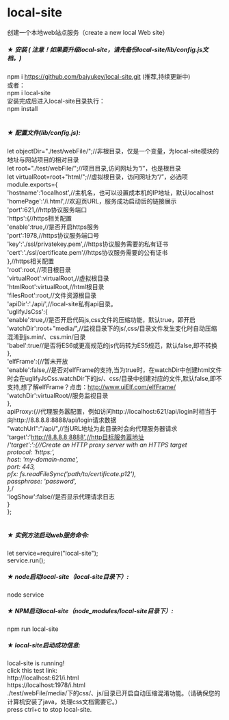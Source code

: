 # local-site<br>
创建一个本地web站点服务（create a new local Web site）
##### ★ 安装 ( 注意！如果要升级local-site，请先备份local-site/lib/config.js文档。)
npm i https://github.com/baiyukey/local-site.git  (推荐,持续更新中)<br>
或者：<br>
npm i local-site<br>
安装完成后进入local-site目录执行：<br>
npm install<br><br>
##### ★ 配置文件(lib/config.js):<br>
let objectDir="./test/webFile/";//非根目录，仅是一个变量，为local-site模块的地址与网站项目的相对目录<br>
let root="./test/webFile/";//项目目录,访问网址为“/”，也是根目录<br>
let virtualRoot=root+"html/";//虚拟根目录，访问网址为“/”，必选项<br>
module.exports={<br>
  'hostname':'localhost',//主机名，也可以设置成本机的IP地址，默认localhost<br>
  'homePage':'/i.html',//欢迎页URL，服务成功启动后的链接展示<br>
  'port':621,//http协议服务端口<br>
  'https':{//https相关配置<br>
    'enable':true,//是否开启https服务<br>
    'port':1978,//https协议服务端口号<br>
    'key':'./ssl/privatekey.pem',//https协议服务需要的私有证书<br>
    'cert':'./ssl/certificate.pem'//https协议服务需要的公有证书<br>
  },//https相关配置<br>
  'root':root,//项目根目录<br>
  'virtualRoot':virtualRoot,//虚拟根目录<br>
  'htmlRoot':virtualRoot,//html根目录<br>
  'filesRoot':root,//文件资源根目录<br>
  'apiDir':'./api/',//local-site私有api目录。<br>
  'uglifyJsCss':{<br>
    'enable':true,//是否开启代码js,css文件的压缩功能，默认true，即开启<br>
    'watchDir':root+"media/",//监视目录下的js/,css/目录文件发生变化时自动压缩混淆到js.min/、css.min/目录<br>
    'babel':true//是否将ES6或更高规范的js代码转为ES5规范，默认false,即不转换<br>
  },<br>
  'elfFrame':{//暂未开放<br>
    'enable':false,//是否对elfFrame的支持,当为true时，在watchDir中创建html文件时会在uglifyJsCss.watchDir下的js/、css/目录中创建对应的文件,默认false,即不支持,想了解elfFrame？点击：http://www.uiElf.com/elfFrame/<br>
    'watchDir':virtualRoot//服务监视目录<br>
  },<br>
  apiProxy:{//代理服务嚣配置，例如访问http://localhost:621/api/login时相当于向http://8.8.8.8:8888/api/login请求数据<br>
    "watchUrl":"/api/",//当URL地址为此目录时会向代理服务器请求<br>
    'target':'http://8.8.8.8:8888',//http目标服务嚣地址<br>
    /*'target':':{//Create an HTTP proxy server with an HTTPS target<br>
     protocol: 'https:',<br>
     host: 'my-domain-name',<br>
     port: 443,<br>
     pfx: fs.readFileSync('path/to/certificate.p12'),<br>
     passphrase: 'password',<br>
     },*/<br>
    'logShow':false//是否显示代理请求日志<br>
  }<br>
};<br><br>
##### ★ 实例方法启动web服务命令:
let service=require("local-site");<br>
service.run();<br>
##### ★ node启动local-site（local-site目录下）:
node service
##### ★ NPM启动local-site（node_modules/local-site目录下）:
npm run local-site
##### ★ local-site启动成功信息:
local-site is running!<br>
click this test link:<br>
http:/\/localhost:621/i.html<br>
https:/\/localhost:1978/i.html<br>
./test/webFile/media/下的css/、js/目录已开启自动压缩混淆功能。（请确保您的计算机安装了java，处理css文档需要它。）<br>
press ctrl+c to stop local-site.<br>


